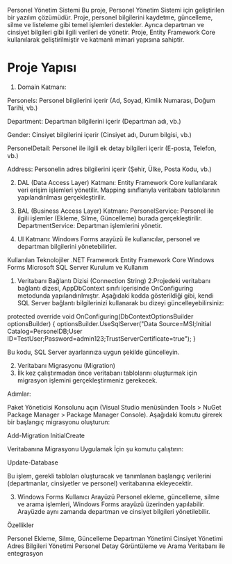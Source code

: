 Personel Yönetim Sistemi
Bu proje, Personel Yönetim Sistemi için geliştirilen bir yazılım çözümüdür. Proje, personel bilgilerini kaydetme, güncelleme, silme ve listeleme gibi temel işlemleri destekler. Ayrıca departman ve cinsiyet bilgileri gibi ilgili verileri de yönetir. Proje, Entity Framework Core kullanılarak geliştirilmiştir ve katmanlı mimari yapısına sahiptir.

# Proje Yapısı

1. Domain Katmanı:

Personels: Personel bilgilerini içerir (Ad, Soyad, Kimlik Numarası, Doğum Tarihi, vb.)

Department: Departman bilgilerini içerir (Departman adı, vb.)

Gender: Cinsiyet bilgilerini içerir (Cinsiyet adı, Durum bilgisi, vb.)

PersonelDetail: Personel ile ilgili ek detay bilgileri içerir (E-posta, Telefon, vb.)

Address: Personelin adres bilgilerini içerir (Şehir, Ülke, Posta Kodu, vb.)

2. DAL (Data Access Layer) Katmanı:
Entity Framework Core kullanılarak veri erişim işlemleri yönetilir.
Mapping sınıflarıyla veritabanı tablolarının yapılandırılması gerçekleştirilir.

4. BAL (Business Access Layer) Katmanı:
PersonelService: Personel ile ilgili işlemler (Ekleme, Silme, Güncelleme) burada gerçekleştirilir.
DepartmentService: Departman işlemlerini yönetir.

5. UI Katmanı:
Windows Forms arayüzü ile kullanıcılar, personel ve departman bilgilerini yönetebilirler.

Kullanılan Teknolojiler
.NET Framework
Entity Framework Core
Windows Forms
Microsoft SQL Server
Kurulum ve Kullanım

1. Veritabanı Bağlantı Dizisi (Connection String)
2.Projedeki veritabanı bağlantı dizesi, AppDbContext sınıfı içerisinde OnConfiguring metodunda yapılandırılmıştır. Aşağıdaki kodda gösterildiği gibi, kendi SQL Server bağlantı bilgilerinizi kullanarak bu dizeyi güncelleyebilirsiniz:

protected override void OnConfiguring(DbContextOptionsBuilder optionsBuilder)
{
    optionsBuilder.UseSqlServer("Data Source=MSI;Initial Catalog=PersonelDB;User ID=TestUser;Password=admin123;TrustServerCertificate=true");
}

Bu kodu, SQL Server ayarlarınıza uygun şekilde güncelleyin.

2. Veritabanı Migrasyonu (Migration)
3. İlk kez çalıştırmadan önce veritabanı tablolarını oluşturmak için migrasyon işlemini gerçekleştirmeniz gerekecek.

Adımlar:

Paket Yöneticisi Konsolunu açın (Visual Studio menüsünden Tools > NuGet Package Manager > Package Manager Console).
Aşağıdaki komutu girerek bir başlangıç migrasyonu oluşturun:

Add-Migration InitialCreate

Veritabanına Migrasyonu Uygulamak İçin şu komutu çalıştırın:

Update-Database

Bu işlem, gerekli tabloları oluşturacak ve tanımlanan başlangıç verilerini (departmanlar, cinsiyetler ve personel) veritabanına ekleyecektir.

3. Windows Forms Kullanıcı Arayüzü
Personel ekleme, güncelleme, silme ve arama işlemleri, Windows Forms arayüzü üzerinden yapılabilir. Arayüzde aynı zamanda departman ve cinsiyet bilgileri yönetilebilir.

Özellikler

Personel Ekleme, Silme, Güncelleme
Departman Yönetimi
Cinsiyet Yönetimi
Adres Bilgileri Yönetimi
Personel Detay Görüntüleme ve Arama
Veritabanı ile entegrasyon
